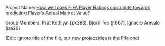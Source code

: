Project Name: [How well does FIFA Player Ratings contribute towards predicting Player’s Actual Market Value?](https://github.com/kothiyalp15/ORIE-5741-Ecommerce)

Group Members: Prat Kothiyal (pk383), Bjorn Teo (jt667), Ignacio Arevalo (iaa26)

(Edit: ignore title of the file, our new project idea is the Fifa one)

